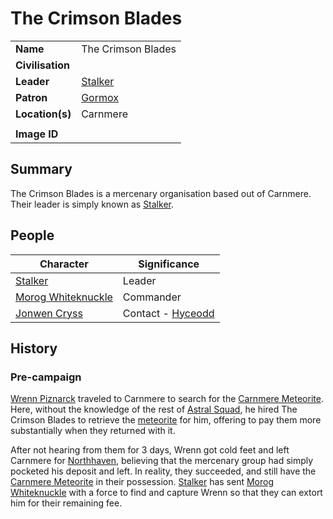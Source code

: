 # The Crimson Blades

|||
| --- | --- |
| **Name** | The Crimson Blades | organisation.2
| **Civilisation** | |
| **Leader** | [Stalker](../characters/stalker.md) |
| **Patron** | [Gormox](../gods/deities/gormox.md) |
| **Location(s)** | Carnmere |
|||
| **Image ID** | |


## Summary

The Crimson Blades is a mercenary organisation based out of Carnmere. Their leader is simply known as [Stalker](../characters/stalker.md).

## People

| Character | Significance |
| --- | --- |
| [Stalker](../characters/stalker.md) | Leader |
| [Morog Whiteknuckle](../characters/morog-whiteknuckle.md) | Commander |
| [Jonwen Cryss](../characters/jonwen-cryss.md) | Contact - [Hyceodd](../places/towns/hyceodd.md) |

## History

### Pre-campaign

[Wrenn Piznarck](../characters/wrenn-piznarck.md) traveled to Carnmere to search for the [Carnmere Meteorite](../items/meteoric/meteorites/carnmere-meteorite.md). Here, without the knowledge of the rest of [Astral Squad](astorrel/squads/astral-squad.md), he hired The Crimson Blades to retrieve the [meteorite](../items/meteoric/meteorite.md) for him, offering to pay them more substantially when they returned with it.

After not hearing from them for 3 days, Wrenn got cold feet and left Carnmere for [Northhaven](../places/cities/northhaven.md), believing that the mercenary group had simply pocketed his deposit and left. In reality, they succeeded, and still have the [Carnmere Meteorite](../items/meteoric/meteorites/carnmere-meteorite.md) in their possession. [Stalker](../characters/stalker.md) has sent [Morog Whiteknuckle](../characters/morog-whiteknuckle.md) with a force to find and capture Wrenn so that they can extort him for their remaining fee.
